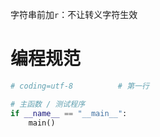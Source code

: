 字符串前加`r`：不让转义字符生效

# 编程规范

```python
# coding=utf-8			# 第一行

# 主函数 / 测试程序
if __name__ == "__main__":
	main()
```

